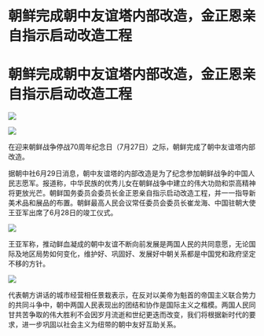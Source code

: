 # 朝鲜完成朝中友谊塔内部改造，金正恩亲自指示启动改造工程

# 朝鲜完成朝中友谊塔内部改造，金正恩亲自指示启动改造工程

![](https://inews.gtimg.com/newsapp_bt/0/15810205155/1000)

![](https://inews.gtimg.com/newsapp_bt/0/15810205157/1000)

在迎来朝鲜战争停战70周年纪念日（7月27日）之际，朝鲜完成了朝中友谊塔内部改造。

据朝中社6月29日消息，朝中友谊塔的内部改造是为了纪念参加朝鲜战争的中国人民志愿军。报道称，中华民族的优秀儿女在朝鲜战争中建立的伟大功勋和崇高精神将更放光芒。朝鲜国务委员会委员长金正恩亲自指示启动改造工程，并一一指导新美术品和展品的布置。朝鲜最高人民会议常任委员会委员长崔龙海、中国驻朝大使王亚军出席了6月28日的竣工仪式。

![](https://inews.gtimg.com/newsapp_bt/0/15810205160/1000)

王亚军称，推动鲜血凝成的朝中友谊不断向前发展是两国人民的共同意愿，无论国际及地区局势如何变化，维护好、巩固好、发展好中朝关系都是中国党和政府坚定不移的方针。

![](https://inews.gtimg.com/newsapp_bt/0/15810205162/1000)

代表朝方讲话的城市经营相任景栽表示，在反对以美帝为魁首的帝国主义联合势力的共同斗争中，朝中两国人民表现出的团结和协作是国际主义之楷模。两国人民同甘共苦争取的伟大胜利不会因岁月流逝和世纪更迭而改变，我们将根据新时代的要求，进一步巩固以社会主义为纽带的朝中友好互助关系。

